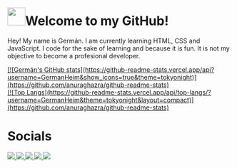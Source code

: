 # <img src="https://i.imgur.com/oCnBNlC.gif" width="40">Welcome to my GitHub!
Hey! My name is Germán. I am currently learning HTML, CSS and JavaScript.
I code for the sake of learning and because it is fun. It is not my objective to become a profesional developer.

<a href="https://github.com/GermanHeim">
[![Germán's GitHub stats](https://github-readme-stats.vercel.app/api?username=GermanHeim&show_icons=true&theme=tokyonight)](https://github.com/anuraghazra/github-readme-stats)
</a>
</br>
<a href="https://github.com/GermanHeim">
[![Top Langs](https://github-readme-stats.vercel.app/api/top-langs/?username=GermanHeim&theme=tokyonight&layout=compact)](https://github.com/anuraghazra/github-readme-stats)
</a>

# Socials
<a href="https://germanheim.gq">
<img src="https://img.shields.io/badge/Website-germanheim.gq-blue?style=for-the-badge">
</a>
<a href="mailto:german.martin.heim@gmail.com">
<img src="https://img.shields.io/badge/Email-german.martin.heim%40gmail.com-red?style=for-the-badge&logo=gmail">
</a>
<a href="https://stackoverflow.com/users/15286056/germanheim">
<img src="https://img.shields.io/badge/Stackoverflow-GermanHeim-orange?style=for-the-badge&logo=stackoverflow">
</a>
<a href="https://cssbattle.dev/player/germanheim">
<img src="https://img.shields.io/badge/CSS_Battles-@germanheim-yellow?style=for-the-badge&logo=css3">
</a>
<a href="https://www.goodreads.com/user/show/79866487-germ-n-heim">
<img src="https://img.shields.io/badge/GoodReads-germ%C3%A1n_heim-yellow?style=for-the-badge&logo=goodreads">
</a>
